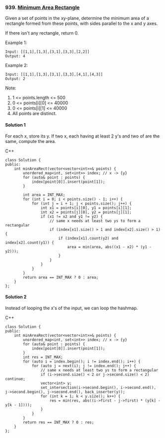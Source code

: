 ### 939\. [Minimum Area Rectangle](https://leetcode.com/problems/minimum-area-rectangle/)

Given a set of points in the xy-plane, determine the minimum area of a rectangle formed from these points, with sides parallel to the x and y axes.

If there isn't any rectangle, return 0.

Example 1:
```
Input: [[1,1],[1,3],[3,1],[3,3],[2,2]]
Output: 4
```

Example 2:
```
Input: [[1,1],[1,3],[3,1],[3,3],[4,1],[4,3]]
Output: 2
```

Note:

1. 1 <= points.length <= 500
2. 0 <= points[i][0] <= 40000
3. 0 <= points[i][1] <= 40000
4. All points are distinct.

#### Solution 1

For each x, store its y. If two x, each having at least 2 y's and two of are the same, compute the area.

C++

```
class Solution {
public:
    int minAreaRect(vector<vector<int>>& points) {
        unordered_map<int, set<int>> index; // x -> {y}
        for (auto& point : points) {
            index[point[0]].insert(point[1]);
        }
        
        int area = INT_MAX;
        for (int i = 0; i < points.size() - 1; i++) {
            for (int j = i + 1; j < points.size(); j++) {
                int x1 = points[i][0], y1 = points[i][1];
                int x2 = points[j][0], y2 = points[j][1];
                if (x1 != x2 and y1 != y2) {
                	// same x needs at least two ys to form a rectangular
                    if (index[x1].size() > 1 and index[x2].size() > 1) {
                        if (index[x1].count(y2) and index[x2].count(y1)) {
                            area = min(area, abs((x1 - x2) * (y1 - y2)));
                        }
                    }
                }
            }
        }
        return area == INT_MAX ? 0 : area;
    }
};
```

#### Solution 2

Instead of looping the x's of the input, we can loop the hashmap.

C++

```
class Solution {
public:
    int minAreaRect(vector<vector<int>>& points) {
        unordered_map<int, set<int>> index; // x -> {y}
        for (auto& point : points) {
            index[point[0]].insert(point[1]);
        }
        int res = INT_MAX;
        for (auto i = index.begin(); i != index.end(); i++) {
            for (auto j = next(i); j != index.end(); j++) {
            	// same x needs at least two ys to form a rectangular
                if (i->second.size() < 2 or j->second.size() < 2) continue;
                vector<int> y;
                set_intersection(i->second.begin(), i->second.end(), j->second.begin(), j->second.end(), back_inserter(y));
                for (int k = 1; k < y.size(); k++) {
                    res = min(res, abs((i->first - j->first) * (y[k] - y[k - 1])));
                }
            }
        }
        return res == INT_MAX ? 0 : res;
    }
};
```
